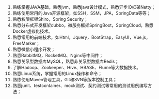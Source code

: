 

1. 熟练掌握JAVA基础，熟悉jvm，熟悉java设计模式，熟悉异步IO框架Netty；
2. 熟练使用常用的Java开源框架，如SSH，SSM，JPA，SpringData等等；
3. 熟悉权限框架Shiro，Spring Security；
4. 熟悉分布式开发框架dubbo，微服务框架SpringBoot，SpringCloud，熟悉Docker虚拟化技术。
5. 熟悉常用的前端技术，如Html，Jquery，BootStrap，EasyUI，Vue.js，FreeMarker；
6. 熟悉微信小程序开发；
7. 熟悉RabbitMQ，RocketMQ、Nginx等中间件；
8. 熟悉关系型数据库MySQL，熟悉非关系型数据库Redis；
9. 了解Hadoop、Zookeeper、Hive、HBASE、Flume等大数据技术。
10. 熟悉Linux系统，掌握常用的Linux操作和命令；
12. 熟练使用Maven管理工具，Git和SVN等版本控制工具；
13. 熟悉junit、testcontainer、mock测试、契约测试等常用的测试用例编写方法；

